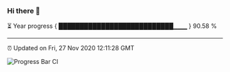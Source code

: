 ### Hi there 👋

⏳ Year progress { ███████████████████████████▁▁▁ } 90.58 %

---

⏰ Updated on Fri, 27 Nov 2020 12:11:28 GMT

![Progress Bar CI](https://github.com/liununu/liununu/workflows/Progress%20Bar%20CI/badge.svg)
